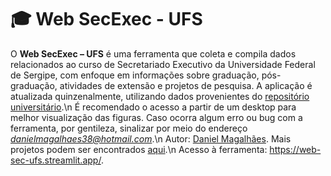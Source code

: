 #  🎓 Web SecExec - UFS

O **Web SecExec – UFS** é uma ferramenta que coleta e compila dados relacionados ao curso de 
Secretariado Executivo da Universidade Federal de Sergipe, com enfoque em informações sobre graduação, 
pós-graduação, atividades de extensão e projetos de pesquisa. A aplicação é atualizada quinzenalmente, 
utilizando dados provenientes do [repositório universitário](https://dados.ufs.br/dataset/).\n
É recomendado o acesso a partir de um desktop para melhor visualização das figuras. Caso ocorra algum erro ou bug
com a ferramenta, por gentileza, sinalizar por meio do endereço *danielmagalhaes38@hotmail.com*.\n
Autor: [Daniel Magalhães](https://www.linkedin.com/in/magalhaesd). Mais projetos podem ser encontrados 
[aqui](https://www.datascienceportfol.io/magalhaesd).\n
Acesso à ferramenta: https://web-sec-ufs.streamlit.app/.
